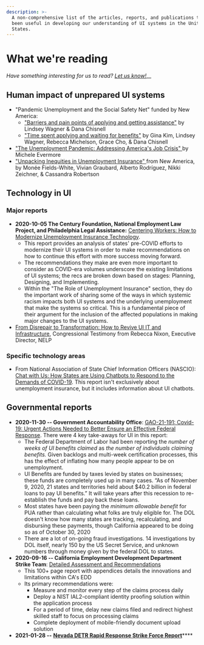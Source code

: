 ```yaml
---
description: >-
  A non-comprehensive list of the articles, reports, and publications that have
  been useful in developing our understanding of UI systems in the United
  States.
---
```


# What we're reading

_Have something interesting for us to read?_ [_Let us know!_](mailto:ui-team@usdigitalresponse.org)\_\_

## Human impact of unprepared UI systems

* "Pandemic Unemployment and the Social Safety Net" funded by New America:
  * ["Barriers and pain points of applying and getting assistance"](https://danachisnell.com/wp-content/uploads/2020/08/Report_-Barriers-pain-points.pdf) by Lindsey Wagner & Dana Chisnell
  * ["Time spent applying and waiting for benefits"](https://danachisnell.com/wp-content/uploads/2020/08/Report_-Time-spent-applying-and-waiting-for-benefits.pdf) by Gina Kim, Lindsey Wagner, Rebecca Michelson, Grace Cho, & Dana Chisnell
* ["The Unemployment Pandemic: Addressing America's Job Crisis" ](https://www.nelp.org/publication/unemployment-pandemic-addressing-americas-job-crisis/)by Michele Evermore
* ["Unpacking Inequities in Unemployment Insurance" ](https://www.newamerica.org/pit/reports/unpacking-inequities-unemployment-insurance/#authors)from New America, by Monée Fields-White, Vivian Graubard, Alberto Rodríguez, Nikki Zeichner, & Cassandra Robertson

## Technology in UI

### Major reports

* **2020-10-05 The Century Foundation, National Employment Law Project, and Philadelphia Legal Assistance:** [Centering Workers: How to Modernize Unemployment Insurance Technology](https://tcf.org/content/report/centering-workers-how-to-modernize-unemployment-insurance-technology/). 
  * This report provides an analysis of states' pre-COVID efforts to modernize their UI systems in order to make recommendations on how to continue this effort with more success moving forward.
  * The recommendations they make are even more important to consider as COVID-era volumes underscore the existing limitations of UI systems; the recs are broken down based on stages: Planning, Designing, and Implementing. 
  * Within the "The Role of Unemployment Insurance" section, they do the important work of sharing some of the ways in which systemic racism impacts both UI systems and the underlying unemployment that make the systems so critical. This is a fundamental piece of their argument for the inclusion of the affected populations in making major changes to the UI systems.
* [From Disrepair to Transformation: How to Revive UI IT and Infrastructure](https://www.nelp.org/publication/from-disrepair-to-transformation-how-to-revive-unemployment-insurance-information-technology-infrastructure/), Congressional Testimony from Rebecca Nixon, Executive Director, NELP



### Specific technology areas

* From National Association of State Chief Information Officers \(NASCIO\): [Chat with Us: How States are Using Chatbots to Respond to the Demands of COVID-19](https://www.nascio.org/wp-content/uploads/2020/06/NASCIO_ChatbotsRespondtoCOVID-19.pdf). This report isn't exclusively about unemployment insurance, but it includes information about UI chatbots.

## Governmental reports

* **2020-11-30 -- Government Accountability Office**: [GAO-21-191: Covid-19: Urgent Actions Needed to Better Ensure an Effective Federal Response](https://www.gao.gov/reports/GAO-21-191/). There were 4 key take-aways for UI in this report:
  * The Federal Department of Labor had been reporting the _number of weeks of UI benefits claimed_ as _the number of individuals claiming benefits._ Given backlogs and multi-week certification processes, this has the effect of inflating how many people appear to be on unemployment.
  * UI Benefits are funded by taxes levied by states on businesses; these funds are completely used up in many cases. “As of November 9, 2020, 21 states and territories held about $40.2 billion in federal loans to pay UI benefits.” It will take years after this recession to re-establish the funds and pay back these loans.
  * Most states have been paying the _minimum allowable benefit_ for PUA rather than calculating what folks are truly eligible for. The DOL doesn't know how many states are tracking, recalculating, and disbursing these payments, though California appeared to be doing so as of October 30, 2020
  * There are a lot of on-going fraud investigations. 14 investigations by DOL itself, nearly 150 by the US Secret Service, and unknown numbers through money given by the federal DOL to states.
* **2020-09-16 -- California Employment Development Department Strike Team**: [Detailed Assessment and Recommendations](https://www.govops.ca.gov/wp-content/uploads/sites/11/2020/09/Assessment.pdf)
  * This 100+ page report with appendices details the innovations and limitations within CA's EDD 
  * Its primary recommendations were:
    * Measure and monitor every step of the claims process daily
    * Deploy a NIST IAL2-compliant identity proofing solution within the application process
    * For a period of time, delay new claims filed and redirect highest skilled staff to focus on processing claims
    * Complete deployment of mobile-friendly document upload solution
* **2021-01-28 --** [**Nevada DETR Rapid Response Strike Force Report**](https://cms.detr.nv.gov/Content/Media/Strike_Force_Report_2021_FIN.pdf)\*\*\*\*




